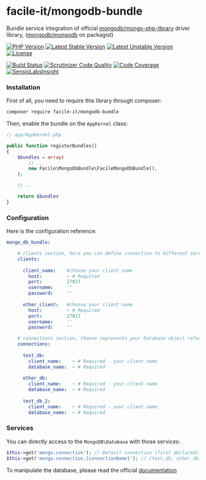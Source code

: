 # facile-it/mongodb-bundle

Bundle service integration of official [mongodb/mongo-php-library](https://github.com/mongodb/mongo-php-library) driver library, ([mongodb/mongodb](https://packagist.org/packages/mongodb/mongodb) on packagist)

[![PHP Version](https://img.shields.io/badge/PHP-%3E%3D7.0-blue.svg)](https://img.shields.io/badge/PHP-%3E%3D7.0-blue.svg)
[![Latest Stable Version](https://poser.pugx.org/facile-it/mongodb-bundle/v/stable)](https://packagist.org/packages/facile-it/mongodb-bundle)
[![Latest Unstable Version](https://poser.pugx.org/facile-it/mongodb-bundle/v/unstable)](https://packagist.org/packages/facile-it/mongodb-bundle)
[![License](https://poser.pugx.org/facile-it/mongodb-bundle/license)](https://packagist.org/packages/facile-it/mongodb-bundle)

[![Build Status](https://travis-ci.org/facile-it/mongodb-bundle.svg?branch=master)](https://travis-ci.org/facile-it/mongodb-bundle)
[![Scrutinizer Code Quality](https://scrutinizer-ci.com/g/facile-it/mongodb-bundle/badges/quality-score.png?b=master)](https://scrutinizer-ci.com/g/facile-it/mongodb-bundle/?branch=master)
[![Code Coverage](https://scrutinizer-ci.com/g/facile-it/mongodb-bundle/badges/coverage.png?b=master)](https://scrutinizer-ci.com/g/facile-it/mongodb-bundle/?branch=master)
[![SensioLabsInsight](https://insight.sensiolabs.com/projects/f220fc5f-de85-42ed-a3fb-b895818ea0ac/mini.png)](https://insight.sensiolabs.com/projects/f220fc5f-de85-42ed-a3fb-b895818ea0ac)

### Installation

First of all, you need to require this library through composer:

```bash
composer require facile-it/mongodb-bundle
```

Then, enable the bundle on the `AppKernel` class:

```php
// app/AppKernel.php

public function registerBundles()
{
    $bundles = array(
        // ...
        new Facile\MongoDbBundle\FacileMongoDbBundle(),
    );

    // ...

    return $bundles
}
```

### Configuration

Here is the configuration reference:

```yaml
mongo_db_bundle:

    # clients section, here you can define connection to different servers or with different credentials
    clients:
    
      client_name:    #choose your client name
        host:         ~ # Required
        port:         27017
        username:     ''
        password:     ''
        
      other_client:   #choose your client name
        host:         ~ # Required
        port:         27017
        username:     ''
        password:     ''

    # connections section, theese represents your Database object reference
    connections:
    
      test_db:
        client_name:    ~ # Required - your client name
        database_name:  ~ # Required
        
      other_db:
        client_name:    ~ # Required - your client name
        database_name:  ~ # Required
        
      test_db_2:
        client_name:    ~ # Required - your client name
        database_name:  ~ # Required
```

### Services

You can directly access to the `MongoDB\Database` with those services:

```php
$this->get('mongo.connection'); // Default connection (first declared)
$this->get('mongo.connection.{connectionName}'); // [test_db, other_db, test_db_2] for example
```

To manipulate the database, please read the official [documentation](http://mongodb.github.io/mongo-php-library/classes/database/)
